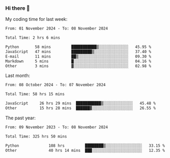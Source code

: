 ### Hi there 👋

My coding time for last week:

<!--START_SECTION:week-->

```txt
From: 01 November 2024 - To: 08 November 2024

Total Time: 2 hrs 6 mins

Python       58 mins         ███████████▒░░░░░░░░░░░░░   45.95 %
JavaScript   47 mins         █████████▒░░░░░░░░░░░░░░░   37.40 %
E-mail       11 mins         ██▒░░░░░░░░░░░░░░░░░░░░░░   09.30 %
Markdown     5 mins          █░░░░░░░░░░░░░░░░░░░░░░░░   04.16 %
Other        3 mins          ▓░░░░░░░░░░░░░░░░░░░░░░░░   02.98 %
```

<!--END_SECTION:week-->

Last month:

<!--START_SECTION:month-->

```txt
From: 08 October 2024 - To: 07 November 2024

Total Time: 58 hrs 15 mins

JavaScript     26 hrs 29 mins  ███████████▒░░░░░░░░░░░░░   45.48 %
Other          15 hrs 28 mins  ██████▓░░░░░░░░░░░░░░░░░░   26.55 %
```

<!--END_SECTION:month-->

The past year:

<!--START_SECTION:year-->

```txt
From: 09 November 2023 - To: 08 November 2024

Total Time: 325 hrs 50 mins

Python             108 hrs         ████████▒░░░░░░░░░░░░░░░░   33.15 %
Other              40 hrs 14 mins  ███░░░░░░░░░░░░░░░░░░░░░░   12.35 %
```

<!--END_SECTION:year-->
